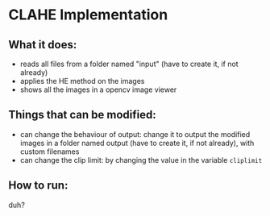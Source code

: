# CLAHE Implementation

## What it does:
- reads all files from a folder named "input" (have to create it, if not already)
- applies the HE method on the images
- shows all the images in a opencv image viewer

## Things that can be modified:
- can change the behaviour of output: change it to output the modified images in a folder named
  output (have to create it, if not already), with custom filenames
- can change the clip limit: by changing the value in the variable `cliplimit`

## How to run:
duh?
